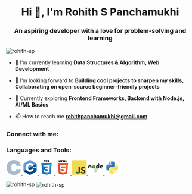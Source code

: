 <h1 align="center">Hi 👋, I'm Rohith S Panchamukhi</h1>
<h3 align="center">An aspiring developer with a love for problem-solving and learning</h3>

<p align="left"> <img src="https://komarev.com/ghpvc/?username=rohith-sp&label=Profile%20views&color=0e75b6&style=flat" alt="rohith-sp" /> </p>

- 🌱 I’m currently learning **Data Structures & Algorithm, Web Development**

- 👯 I’m looking forward to **Building cool projects to sharpen my skills, Collaborating on open-source beginner-friendly projects**

- 🔭 Currently exploring **Frontend Frameworks, Backend with Node.js, AI/ML Basics**

- 📫 How to reach me **rohithpanchamukhi@gmail.com**

<h3 align="left">Connect with me:</h3>
<p align="left">
</p>

<h3 align="left">Languages and Tools:</h3>
<p align="left"> <a href="https://www.cprogramming.com/" target="_blank" rel="noreferrer"> <img src="https://raw.githubusercontent.com/devicons/devicon/master/icons/c/c-original.svg" alt="c" width="40" height="40"/> </a> <a href="https://www.w3schools.com/cpp/" target="_blank" rel="noreferrer"> <img src="https://raw.githubusercontent.com/devicons/devicon/master/icons/cplusplus/cplusplus-original.svg" alt="cplusplus" width="40" height="40"/> </a> <a href="https://www.w3schools.com/css/" target="_blank" rel="noreferrer"> <img src="https://raw.githubusercontent.com/devicons/devicon/master/icons/css3/css3-original-wordmark.svg" alt="css3" width="40" height="40"/> </a> <a href="https://www.w3.org/html/" target="_blank" rel="noreferrer"> <img src="https://raw.githubusercontent.com/devicons/devicon/master/icons/html5/html5-original-wordmark.svg" alt="html5" width="40" height="40"/> </a> <a href="https://developer.mozilla.org/en-US/docs/Web/JavaScript" target="_blank" rel="noreferrer"> <img src="https://raw.githubusercontent.com/devicons/devicon/master/icons/javascript/javascript-original.svg" alt="javascript" width="40" height="40"/> </a> <a href="https://nodejs.org" target="_blank" rel="noreferrer"> <img src="https://raw.githubusercontent.com/devicons/devicon/master/icons/nodejs/nodejs-original-wordmark.svg" alt="nodejs" width="40" height="40"/> </a> <a href="https://www.python.org" target="_blank" rel="noreferrer"> <img src="https://raw.githubusercontent.com/devicons/devicon/master/icons/python/python-original.svg" alt="python" width="40" height="40"/> </a> </p>

<p><img align="left" src="https://github-readme-stats.vercel.app/api/top-langs?username=rohith-sp&show_icons=true&locale=en&layout=compact" alt="rohith-sp" /></p>

<p>&nbsp;<img align="center" src="https://github-readme-stats.vercel.app/api?username=rohith-sp&show_icons=true&locale=en" alt="rohith-sp" /></p>
